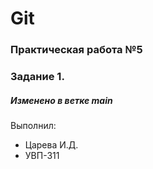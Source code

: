 # Git
### Практическая работа №5
### Задание 1.
##### Изменено в ветке main

Выполнил:
* Царева И.Д.
* УВП-311
